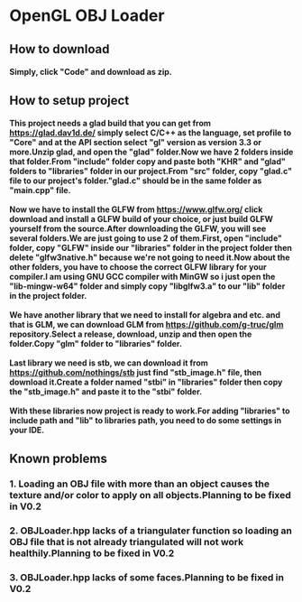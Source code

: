 # OpenGL OBJ Loader
## How to download
#### Simply, click "Code" and download as zip.
## How to setup project
#### This project needs a glad build that you can get from https://glad.dav1d.de/ simply select C/C++ as the language, set profile to "Core" and at the API section select "gl" version as version 3.3 or more.Unzip glad, and open the "glad" folder.Now we have 2 folders inside that folder.From "include" folder copy and paste both "KHR" and "glad" folders to "libraries" folder in our project.From "src" folder, copy "glad.c" file to our project's folder."glad.c" should be in the same folder as "main.cpp" file.<br><br>Now we have to install the GLFW from https://www.glfw.org/ click download and install a GLFW build of your choice, or just build GLFW yourself from the source.After downloading the GLFW, you will see several folders.We are just going to use 2 of them.First, open "include" folder, copy "GLFW" inside our "libraries" folder in the project folder then delete "glfw3native.h" because we're not going to need it.Now about the other folders, you have to choose the correct GLFW library for your compiler.I am using GNU GCC compiler with MinGW so i just open the "lib-mingw-w64" folder and simply copy "libglfw3.a" to our "lib" folder in the project folder.<br><br>We have another library that we need to install for algebra and etc. and that is GLM, we can download GLM from https://github.com/g-truc/glm repository.Select a release, download, unzip and then open the folder.Copy "glm" folder to "libraries" folder.<br><br>Last library we need is stb, we can download it from https://github.com/nothings/stb just find "stb_image.h" file, then download it.Create a folder named "stbi" in "libraries" folder then copy the "stb_image.h" and paste it to the "stbi" folder.<br><br>With these libraries now project is ready to work.For adding "libraries" to include path and "lib" to libraries path, you need to do some settings in your IDE.
## Known problems
### 1. Loading an OBJ file with more than an object causes the texture and/or color to apply on all objects.Planning to be fixed in V0.2
### 2. OBJLoader.hpp lacks of a triangulater function so loading an OBJ file that is not already triangulated will not work healthily.Planning to be fixed in V0.2
### 3. OBJLoader.hpp lacks of some faces.Planning to be fixed in V0.2